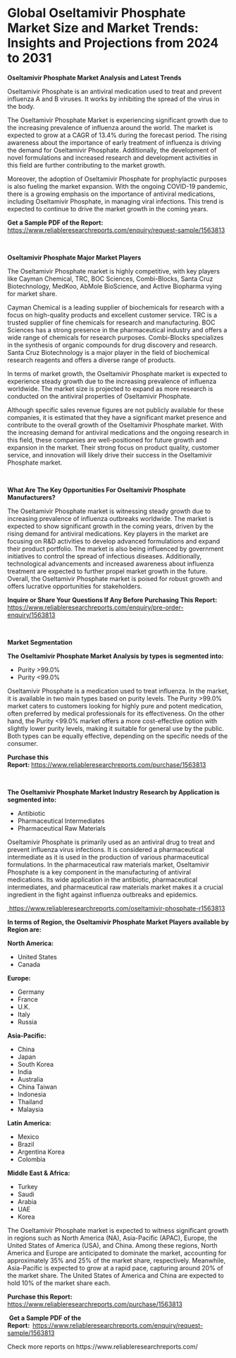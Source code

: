 <p><h1>Global Oseltamivir Phosphate Market Size and Market Trends: Insights and Projections from 2024 to 2031</h1></p><p><strong>Oseltamivir Phosphate Market Analysis and Latest Trends</strong></p>
<p><p>Oseltamivir Phosphate is an antiviral medication used to treat and prevent influenza A and B viruses. It works by inhibiting the spread of the virus in the body.</p><p>The Oseltamivir Phosphate Market is experiencing significant growth due to the increasing prevalence of influenza around the world. The market is expected to grow at a CAGR of 13.4% during the forecast period. The rising awareness about the importance of early treatment of influenza is driving the demand for Oseltamivir Phosphate. Additionally, the development of novel formulations and increased research and development activities in this field are further contributing to the market growth.</p><p>Moreover, the adoption of Oseltamivir Phosphate for prophylactic purposes is also fueling the market expansion. With the ongoing COVID-19 pandemic, there is a growing emphasis on the importance of antiviral medications, including Oseltamivir Phosphate, in managing viral infections. This trend is expected to continue to drive the market growth in the coming years.</p></p>
<p><strong>Get a Sample PDF of the Report:&nbsp;</strong> <a href="https://www.reliableresearchreports.com/enquiry/request-sample/1563813">https://www.reliableresearchreports.com/enquiry/request-sample/1563813</a></p>
<p>&nbsp;</p>
<p><strong>Oseltamivir Phosphate Major Market Players</strong></p>
<p><p>The Oseltamivir Phosphate market is highly competitive, with key players like Cayman Chemical, TRC, BOC Sciences, Combi-Blocks, Santa Cruz Biotechnology, MedKoo, AbMole BioScience, and Active Biopharma vying for market share. </p><p>Cayman Chemical is a leading supplier of biochemicals for research with a focus on high-quality products and excellent customer service. TRC is a trusted supplier of fine chemicals for research and manufacturing. BOC Sciences has a strong presence in the pharmaceutical industry and offers a wide range of chemicals for research purposes. Combi-Blocks specializes in the synthesis of organic compounds for drug discovery and research. Santa Cruz Biotechnology is a major player in the field of biochemical research reagents and offers a diverse range of products. </p><p>In terms of market growth, the Oseltamivir Phosphate market is expected to experience steady growth due to the increasing prevalence of influenza worldwide. The market size is projected to expand as more research is conducted on the antiviral properties of Oseltamivir Phosphate. </p><p>Although specific sales revenue figures are not publicly available for these companies, it is estimated that they have a significant market presence and contribute to the overall growth of the Oseltamivir Phosphate market. With the increasing demand for antiviral medications and the ongoing research in this field, these companies are well-positioned for future growth and expansion in the market. Their strong focus on product quality, customer service, and innovation will likely drive their success in the Oseltamivir Phosphate market.</p></p>
<p>&nbsp;</p>
<p><strong>What Are The Key Opportunities For Oseltamivir Phosphate Manufacturers?</strong></p>
<p><p>The Oseltamivir Phosphate market is witnessing steady growth due to increasing prevalence of influenza outbreaks worldwide. The market is expected to show significant growth in the coming years, driven by the rising demand for antiviral medications. Key players in the market are focusing on R&D activities to develop advanced formulations and expand their product portfolio. The market is also being influenced by government initiatives to control the spread of infectious diseases. Additionally, technological advancements and increased awareness about influenza treatment are expected to further propel market growth in the future. Overall, the Oseltamivir Phosphate market is poised for robust growth and offers lucrative opportunities for stakeholders.</p></p>
<p><strong>Inquire or Share Your Questions If Any Before Purchasing This Report:</strong> <a href="https://www.reliableresearchreports.com/enquiry/pre-order-enquiry/1563813">https://www.reliableresearchreports.com/enquiry/pre-order-enquiry/1563813</a></p>
<p>&nbsp;</p>
<p><strong>Market Segmentation</strong></p>
<p><strong>The Oseltamivir Phosphate Market Analysis by types is segmented into:</strong></p>
<p><ul><li>Purity >99.0%</li><li>Purity <99.0%</li></ul></p>
<p><p>Oseltamivir Phosphate is a medication used to treat influenza. In the market, it is available in two main types based on purity levels. The Purity >99.0% market caters to customers looking for highly pure and potent medication, often preferred by medical professionals for its effectiveness. On the other hand, the Purity <99.0% market offers a more cost-effective option with slightly lower purity levels, making it suitable for general use by the public. Both types can be equally effective, depending on the specific needs of the consumer.</p></p>
<p><strong>Purchase this Report:&nbsp;</strong><a href="https://www.reliableresearchreports.com/purchase/1563813">https://www.reliableresearchreports.com/purchase/1563813</a></p>
<p>&nbsp;</p>
<p><strong>The Oseltamivir Phosphate Market Industry Research by Application is segmented into:</strong></p>
<p><ul><li>Antibiotic</li><li>Pharmaceutical Intermediates</li><li>Pharmaceutical Raw Materials</li></ul></p>
<p><p>Oseltamivir Phosphate is primarily used as an antiviral drug to treat and prevent influenza virus infections. It is considered a pharmaceutical intermediate as it is used in the production of various pharmaceutical formulations. In the pharmaceutical raw materials market, Oseltamivir Phosphate is a key component in the manufacturing of antiviral medications. Its wide application in the antibiotic, pharmaceutical intermediates, and pharmaceutical raw materials market makes it a crucial ingredient in the fight against influenza outbreaks and epidemics.</p></p>
<p><a href="https://www.reliableresearchreports.com/oseltamivir-phosphate-r1563813">&nbsp;https://www.reliableresearchreports.com/oseltamivir-phosphate-r1563813</a></p>
<p><strong>In terms of Region, the Oseltamivir Phosphate Market Players available by Region are:</strong></p>
<p>
    <p> <strong> North America: </strong>
        <ul>
            <li>United States</li>
            <li>Canada</li>
        </ul>
        </p> 
    <p> <strong> Europe: </strong>
        <ul>
            <li>Germany</li>
            <li>France</li>
            <li>U.K.</li>
            <li>Italy</li>
            <li>Russia</li>
        </ul>
        </p> 
    <p> <strong> Asia-Pacific: </strong>
        <ul>
            <li>China</li>
            <li>Japan</li>
            <li>South Korea</li>
            <li>India</li>
            <li>Australia</li>
            <li>China Taiwan</li>
            <li>Indonesia</li>
            <li>Thailand</li>
            <li>Malaysia</li>
        </ul>
        </p> 
    <p> <strong> Latin America: </strong>
        <ul>
            <li>Mexico</li>
            <li>Brazil</li>
            <li>Argentina Korea</li>
            <li>Colombia</li>
        </ul>
        </p> 
    <p> <strong> Middle East & Africa: </strong>
        <ul>
            <li>Turkey</li>
            <li>Saudi</li>
            <li>Arabia</li>
            <li>UAE</li>
            <li>Korea</li>
        </ul>
    </p>
    </p>
<p><p>The Oseltamivir Phosphate market is expected to witness significant growth in regions such as North America (NA), Asia-Pacific (APAC), Europe, the United States of America (USA), and China. Among these regions, North America and Europe are anticipated to dominate the market, accounting for approximately 35% and 25% of the market share, respectively. Meanwhile, Asia-Pacific is expected to grow at a rapid pace, capturing around 20% of the market share. The United States of America and China are expected to hold 10% of the market share each.</p></p>
<p><strong>Purchase this Report: </strong><a href="https://www.reliableresearchreports.com/purchase/1563813">https://www.reliableresearchreports.com/purchase/1563813</a></p>
<p>&nbsp;<strong>Get a Sample PDF of the Report:&nbsp;&nbsp;</strong><a href="https://www.reliableresearchreports.com/enquiry/request-sample/1563813">https://www.reliableresearchreports.com/enquiry/request-sample/1563813</a></p>
<p><strong></strong></p>
<p>Check more reports on https://www.reliableresearchreports.com/</p>